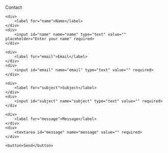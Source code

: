 
<label form="contact">Contact</label>
<form id="contact" action="https://spatial.support/e/" method="post">

    <div>
        <label for="name">Name</label>
    </div>
    <div>
        <input id="name" name="name" type="text" value="" placeholder="Enter your name" required>
    </div>

    <div>
        <label for="email">Email</label>
    </div>
    <div>
        <input id="email" name="email" type="text" value="" required>
    </div>

    <div>
        <label for="subject">Subject</label>
    </div>
    <div>
        <input id="subject" name="subject" type="text" value="" required>
    </div

    <div>
        <label for="message">Message</label>
    </div>
    <div>
        <textarea id="message" name="message" value="" required>
    </div>
  
    <button>Send</button>
</form>



